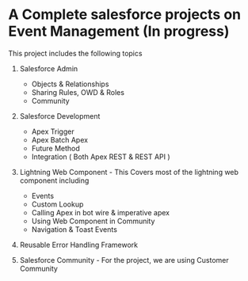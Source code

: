 # A Complete salesforce projects on Event Management (In progress)
This project includes the following topics 

1.  Salesforce Admin
    - Objects & Relationships
    - Sharing Rules, OWD & Roles
    - Community

2.  Salesforce Development
    - Apex Trigger
    - Apex Batch Apex
    - Future Method
    - Integration ( Both Apex REST & REST API )

3. Lightning Web Component - This Covers most of the lightning web component including
    - Events
    - Custom Lookup
    - Calling Apex in bot wire & imperative apex
    - Using Web Component in Community
    - Navigation & Toast Events

4. Reusable Error Handling Framework

5. Salesforce Community - For the project, we are using Customer Community